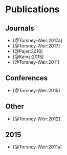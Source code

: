 
# Publications

## Journals

* [@Torsney-Weir:2017a]
* [@Torsney-Weir:2017]
* [@Pajer:2016]
* [@Kainz:2015]
* [@Torsney-Weir:2011]

## Conferences

* [@Torsney-Weir:2015]

## Other

* [@Torsney-Weir:2012]

## 2015

* [@Torsney-Weir:2011a]

